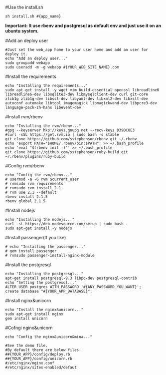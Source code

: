 #Use the install.sh

```
sh install.sh #{app_name}
```
**Important: It use rbenv and postgresql as default env and just use it on an ubuntu system.**

#Add an deploy user

```
#Just set the web_app home to your user home and add an user for deploy it.
echo "Add an deploy user..."
sudo groupadd webapp
sudo useradd -m -g webapp #{YOUR_WEB_SITE_NAME}.com
```

#Install the requirements

```
echo "Installing the requirements..."
sudo apt-get install -y wget vim build-essential openssl libreadline6 libreadline6-dev libsqlite3-dev libmysqlclient-dev curl git-core zlib1g zlib1g-dev libssl-dev libyaml-dev libxml2-dev libxslt-dev autoconf automake libtool imagemagick libmagickwand-dev libpcre3-dev language-pack-zh-hans libevent-dev
```

#Install rvm/rbenv

```
echo "Installing the rvm/rbenv..."
#gpg --keyserver hkp://keys.gnupg.net --recv-keys D39DC0E3
#curl -sSL https://get.rvm.io | sudo bash -s stable
git clone https://github.com/sstephenson/rbenv.git ~/.rbenv
echo 'export PATH="$HOME/.rbenv/bin:$PATH"' >> ~/.bash_profile
echo 'eval "$(rbenv init -)"' >> ~/.bash_profile
git clone https://github.com/sstephenson/ruby-build.git ~/.rbenv/plugins/ruby-build
```

#Config rvm/rbenv

```
echo "Config the rvm/rbenv..."
# usermod -a -G rvm $current_user
# rvmsudo rvm requirements
# rvmsudo rvm install 2.1
# rvm use 2.1 --default
rbenv install 2.1.5
rbenv global 2.1.5
```

#Install nodejs

```
echo "Installing the nodejs..."
curl -sL https://deb.nodesource.com/setup | sudo bash -
sudo apt-get install -y nodejs
```

#Install passenger(If you like)

```
# echo "Installing the passenger..."
# gem install passenger
# rvmsudo passenger-install-nginx-module
```

#Install the postgresql

```
echo "Installing the postgresql..."
apt-get install postgresql-9.3 libpq-dev postgresql-contrib
echo "Setting the postgresql..."
ALTER USER postgres WITH PASSWORD '#{ANY_PASSWORD_YOU_WANT}';
create database "#{YOUR_APP_DATABASE}";
```

#Install nginx&unicorn

```
echo "Install the nginx&unicorn..."
sudo apt-get install nginx
gem install unicorn
```

#Cofngi nginx&unicorn

```
echo "Config the nginx&unicorn&mina..."

#See the demo file.
#By default there are below files.
##{YOUR_APP}/config/deploy.rb
##{YOUR_APP}/config/unicorn.rb
#/etc/nginx/nginx.conf
#/etc/nginx/sites-enabled/defaut
```
